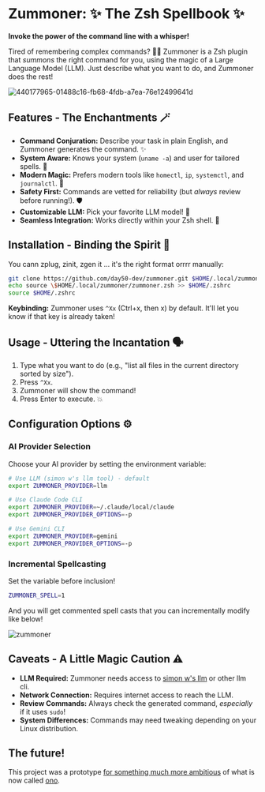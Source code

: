 
# Zummoner: ✨ The Zsh Spellbook ✨

**Invoke the power of the command line with a whisper!**

Tired of remembering complex commands? 🧙‍♂️ Zummoner is a Zsh plugin that *summons* the right command for you, using the magic of a Large Language Model (LLM). Just describe what you want to do, and Zummoner does the rest!

![440177965-01488c16-fb68-4fdb-a7ea-76e12499641d](https://github.com/user-attachments/assets/e272d159-66c9-445a-8f82-4f545a5ddae6)


## Features - The Enchantments 🪄

* **Command Conjuration:** Describe your task in plain English, and Zummoner generates the command. ✨
* **System Aware:** Knows your system (`uname -a`) and user for tailored spells. 🤖
* **Modern Magic:** Prefers modern tools like `homectl`, `ip`, `systemctl`, and `journalctl`. 🚀
* **Safety First:** Commands are vetted for reliability (but *always* review before running!). 🛡️
* **Customizable LLM:** Pick your favorite LLM model! 🧠
* **Seamless Integration:** Works directly within your Zsh shell. 🐚

## Installation - Binding the Spirit 🔗
You cann zplug, zinit, zgen it ... it's the right format orrrr manually:

   ```bash
   git clone https://github.com/day50-dev/zummoner.git $HOME/.local/zummoner
   echo source \$HOME/.local/zummoner/zummoner.zsh >> $HOME/.zshrc
   source $HOME/.zshrc
   
   ```

**Keybinding:**  Zummoner uses `^Xx` (Ctrl+x, then x) by default.  It'll let you know if that key is already taken!

## Usage - Uttering the Incantation 🗣️

1. Type what you want to do (e.g., "list all files in the current directory sorted by size").
2. Press `^Xx`.
3. Zummoner will show the command!
4. Press Enter to execute. 💥

## Configuration Options ⚙️

### AI Provider Selection
Choose your AI provider by setting the environment variable:

```bash
# Use LLM (simon w's llm tool) - default
export ZUMMONER_PROVIDER=llm

# Use Claude Code CLI
export ZUMMONER_PROVIDER=~/.claude/local/claude
export ZUMMONER_PROVIDER_OPTIONS=-p

# Use Gemini CLI
export ZUMMONER_PROVIDER=gemini
export ZUMMONER_PROVIDER_OPTIONS=-p
```

### Incremental Spellcasting
Set the variable before inclusion!
```bash
ZUMMONER_SPELL=1
```
And you will get commented spell casts that you can incrementally modify like below!

![zummoner](https://github.com/user-attachments/assets/f639fa9c-a28c-41a1-9d1a-f6ff7faab15e)

## Caveats - A Little Magic Caution ⚠️

* **LLM Required:** Zummoner needs access to [simon w's llm](https://github.com/simonw/llm) or other llm cli.
* **Network Connection:**  Requires internet access to reach the LLM.
* **Review Commands:** Always check the generated command, *especially* if it uses `sudo`!
* **System Differences:** Commands may need tweaking depending on your Linux distribution. 

## The future!

This project was a prototype [for something much more ambitious](https://news.ycombinator.com/item?id=44112949) of what is now called [ono](https://onolang.com/).
